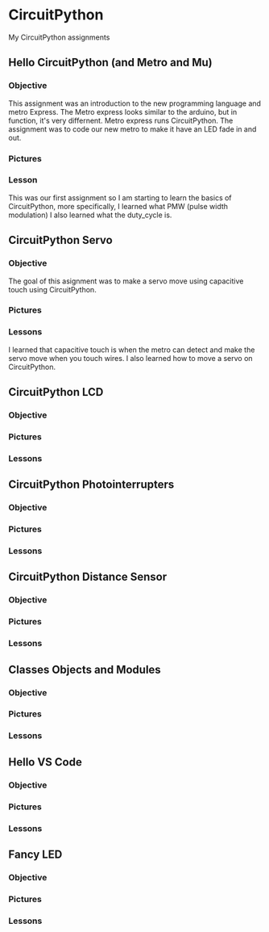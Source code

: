 # CircuitPython
My CircuitPython assignments
## Hello CircuitPython (and Metro and Mu)
### Objective
This assignment was an introduction to the new programming language and metro Express. The Metro express looks similar to the arduino, but in function, it's very differnent. Metro express runs CircuitPython. The assignment was to code our new metro to make it have an LED fade in and out.
### Pictures
### Lesson
This was our first assignment so I am starting to learn the basics of CircuitPython, more specifically, I learned what PMW (pulse width modulation) I also learned what the duty_cycle is.
## CircuitPython Servo
### Objective
The goal of this asignment was to make a servo move using capacitive touch using CircuitPython.
### Pictures
### Lessons
I learned that capacitive touch is when the metro can detect and make the servo move when you touch wires. I also learned how to move a servo on CircuitPython. 
## CircuitPython LCD
### Objective
### Pictures
### Lessons
## CircuitPython Photointerrupters
### Objective
### Pictures
### Lessons
## CircuitPython Distance Sensor
### Objective
### Pictures
### Lessons
## Classes Objects and Modules
### Objective
### Pictures
### Lessons
## Hello VS Code
### Objective
### Pictures
### Lessons
## Fancy LED
### Objective
### Pictures
### Lessons

